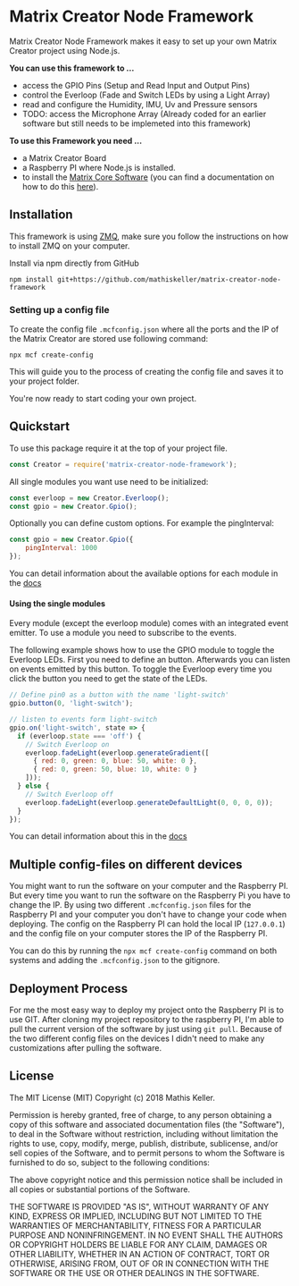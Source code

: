 # Matrix Creator Node Framework

Matrix Creator Node Framework makes it easy to set up your own Matrix Creator project using Node.js.



**You can use this framework to ...**

- access the GPIO Pins (Setup and Read Input and Output Pins)
- control the Everloop (Fade and Switch LEDs by using a Light Array)
- read and configure the Humidity, IMU, Uv and Pressure sensors
- TODO: access the Microphone Array (Already coded for an earlier software but still needs to be implemeted into this framework)

**To use this Framework you need ...**
- a Matrix Creator Board
- a Raspberry PI where Node.js is installed.
- to install the [Matrix Core Software](https://matrix-io.github.io/matrix-documentation/matrix-core/) (you can find a documentation on how to do this [here](https://matrix-io.github.io/matrix-documentation/matrix-core/getting-started/installation/)).

## Installation

This framework is using [ZMQ](https://www.npmjs.com/package/zmq), make sure you follow the instructions on how to install ZMQ on your computer.

Install via npm directly from GitHub

```
npm install git+https://github.com/mathiskeller/matrix-creator-node-framework
```

### Setting up a config file

To create the config file `.mcfconfig.json` where all the ports and the IP of the Matrix Creator are stored use following command:

```
npx mcf create-config
```

This will guide you to the process of creating the config file and saves it to your project folder.

You're now ready to start coding your own project.

## Quickstart

To use this package require it at the top of your project file.

```Javascript
const Creator = require('matrix-creator-node-framework');
```

All single modules you want use need to be initialized:

```javascript
const everloop = new Creator.Everloop();
const gpio = new Creator.Gpio();
```

Optionally you can define custom options. For example the pingInterval:

```javascript
const gpio = new Creator.Gpio({
    pingInterval: 1000
});
```

You can detail information about the available options for each module in the [docs](./docs/)

#### Using the single modules

Every module (except the everloop module) comes with an integrated event emitter. To use a module you need to subscribe to the events.

The following example shows how to use the GPIO module to toggle the Everloop LEDs. First you need to define an button. Afterwards you can listen on events emitted by this button. To toggle the Everloop every time you click the button you need to get the state of the LEDs.

```javascript
// Define pin0 as a button with the name 'light-switch'
gpio.button(0, 'light-switch');

// listen to events form light-switch
gpio.on('light-switch', state => {
  if (everloop.state === 'off') {
    // Switch Everloop on
    everloop.fadeLight(everloop.generateGradient([
      { red: 0, green: 0, blue: 50, white: 0 },
      { red: 0, green: 50, blue: 10, white: 0 }
    ]));
  } else {
    // Switch Everloop off
    everloop.fadeLight(everloop.generateDefaultLight(0, 0, 0, 0));
  }
});
```

You can detail information about this in the [docs](./docs/)



## Multiple config-files on different devices

You might want to run the software on your computer and the Raspberry PI. But every time you want to run the software on the Raspberry Pi you have to change the IP. By using two different `.mcfconfig.json` files for the Raspberry PI and your computer you don't have to change your code when deploying. The config on the Raspberry PI can hold the local IP (`127.0.0.1`) and the config file on your computer stores the IP of the Raspberry PI.

You can do this by running the `npx mcf create-config` command on both systems and adding the `.mcfconfig.json` to the gitignore.

## Deployment Process

For me the most easy way to deploy my project onto the Raspberry PI is to use GIT. After cloning my project repository to the raspberry PI, I'm able to pull the current version of the software by just using `git pull`. Because of the two different config files on the devices I didn't need to make any customizations after pulling the software.

## License

The MIT License (MIT) Copyright (c) 2018 Mathis Keller.

Permission is hereby granted, free of charge, to any person obtaining a copy of this software and associated documentation files (the "Software"), to deal in the Software without restriction, including without limitation the rights to use, copy, modify, merge, publish, distribute, sublicense, and/or sell copies of the Software, and to permit persons to whom the Software is furnished to do so, subject to the following conditions:

The above copyright notice and this permission notice shall be included in all copies or substantial portions of the Software.

THE SOFTWARE IS PROVIDED "AS IS", WITHOUT WARRANTY OF ANY KIND, EXPRESS OR IMPLIED, INCLUDING BUT NOT LIMITED TO THE WARRANTIES OF MERCHANTABILITY, FITNESS FOR A PARTICULAR PURPOSE AND NONINFRINGEMENT. IN NO EVENT SHALL THE AUTHORS OR COPYRIGHT HOLDERS BE LIABLE FOR ANY CLAIM, DAMAGES OR OTHER LIABILITY, WHETHER IN AN ACTION OF CONTRACT, TORT OR OTHERWISE, ARISING FROM, OUT OF OR IN CONNECTION WITH THE SOFTWARE OR THE USE OR OTHER DEALINGS IN THE SOFTWARE.
